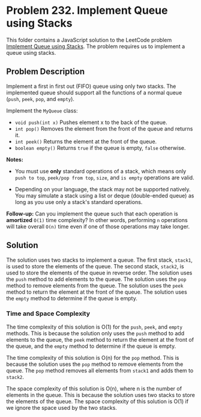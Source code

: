 # Problem 232. Implement Queue using Stacks

This folder contains a JavaScript solution to the LeetCode problem [Implement Queue using Stacks](https://leetcode.com/problems/implement-queue-using-stacks/). The problem requires us to implement a queue using stacks.

## Problem Description

Implement a first in first out (FIFO) queue using only two stacks. The implemented queue should support all the functions of a normal queue (`push`, `peek`, `pop`, and `empty`).

Implement the `MyQueue` class:

- `void push(int x)` Pushes element x to the back of the queue.
- `int pop()` Removes the element from the front of the queue and returns it.
- `int peek()` Returns the element at the front of the queue.
- `boolean empty()` Returns `true` if the queue is empty, `false` otherwise.

**Notes:**

- You must use **only** standard operations of a stack, which means only `push to top`, `peek/pop from top`, `size`, and `is empty` operations are valid.

- Depending on your language, the stack may not be supported natively. You may simulate a stack using a list or deque (double-ended queue) as long as you use only a stack's standard operations.

**Follow-up:** Can you implement the queue such that each operation is **amortized** `O(1)` time complexity? In other words, performing `n` operations will take overall `O(n)` time even if one of those operations may take longer.

## Solution

The solution uses two stacks to implement a queue. The first stack, `stack1`, is used to store the elements of the queue. The second stack, `stack2`, is used to store the elements of the queue in reverse order. The solution uses the `push` method to add elements to the queue. The solution uses the `pop` method to remove elements from the queue. The solution uses the `peek` method to return the element at the front of the queue. The solution uses the `empty` method to determine if the queue is empty.

### Time and Space Complexity

The time complexity of this solution is O(1) for the `push`, `peek`, and `empty` methods. This is because the solution only uses the `push` method to add elements to the queue, the `peek` method to return the element at the front of the queue, and the `empty` method to determine if the queue is empty.

The time complexity of this solution is O(n) for the `pop` method. This is because the solution uses the `pop` method to remove elements from the queue. The `pop` method removes all elements from `stack1` and adds them to `stack2`.

The space complexity of this solution is O(n), where n is the number of elements in the queue. This is because the solution uses two stacks to store the elements of the queue. The space complexity of this solution is O(1) if we ignore the space used by the two stacks.
